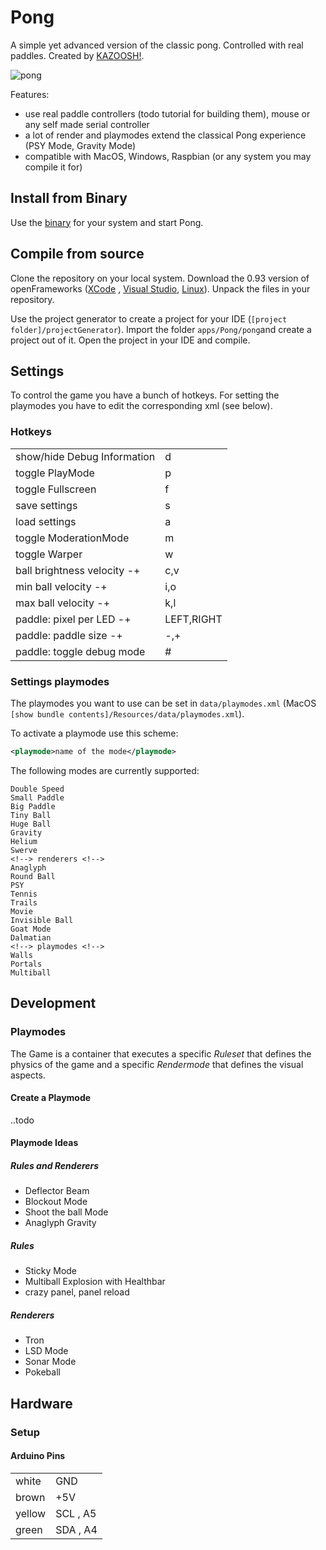 # Pong
A simple yet advanced version of the classic pong. Controlled with real paddles. Created by [KAZOOSH!](http://kazoosh.com).

![pong](http://kazoosh.com/img/projekte/2016_pong/pong-26.jpg "pong")

Features:
- use real paddle controllers (todo tutorial for building them), mouse or any self made serial controller
- a lot of render and playmodes extend the classical Pong experience (PSY Mode, Gravity Mode)
- compatible with MacOS, Windows, Raspbian (or any system you may compile it for)

## Install from Binary

Use the [binary](https://github.com/KAZOOSH/Pong/releases) for your system and start Pong.

## Compile from source

Clone the repository on your local system. Download the 0.93 version of openFrameworks ([XCode](http://openframeworks.cc/versions/v0.9.3/of_v0.9.3_osx_release.zip) , [Visual Studio](http://openframeworks.cc/versions/v0.9.3/of_v0.9.3_vs_release.zip), [Linux](http://openframeworks.cc/versions/v0.9.3/of_v0.9.3_linux64_release.tar.gz)). Unpack the files in your repository.

Use the project generator to create a project for your IDE (```[project folder]/projectGenerator```). Import the folder ```apps/Pong/pong```and create a project out of it. Open the project in your IDE and compile.

## Settings

To control the game you have a bunch of hotkeys. For setting the playmodes you have to edit the corresponding xml (see below).

### Hotkeys
|   |   |
|---|---|
| show/hide Debug Information  | d |
| toggle PlayMode  | p  |
| toggle Fullscreen  | f  |
| save settings  |  s |
| load settings  |  a |
| toggle ModerationMode  | m  |
| toggle Warper  | w  |
| ball brightness velocity -+  | c,v  |
| min ball velocity -+  | i,o  |
| max ball velocity -+  | k,l  |
| paddle: pixel per LED -+ | LEFT,RIGHT  |
| paddle: paddle size -+  | -,+  |
| paddle: toggle debug mode  | #  |

### Settings playmodes
The playmodes you want to use can be set in ```data/playmodes.xml``` (MacOS ```[show bundle contents]/Resources/data/playmodes.xml```).

To activate a playmode use this scheme:

```xml
<playmode>name of the mode</playmode>
```

The following modes are currently supported:

```
Double Speed
Small Paddle
Big Paddle
Tiny Ball
Huge Ball
Gravity
Helium
Swerve
<!--> renderers <!-->
Anaglyph
Round Ball
PSY
Tennis
Trails
Movie
Invisible Ball
Goat Mode
Dalmatian
<!--> playmodes <!-->
Walls
Portals
Multiball
```



## Development

### Playmodes 
The Game is a container that executes a specific *Ruleset* that defines the physics of the game and a specific *Rendermode* that defines the visual aspects.

#### Create a Playmode
..todo

#### Playmode Ideas

##### Rules and Renderers
- Deflector Beam
- Blockout Mode
- Shoot the ball Mode
- Anaglyph Gravity

##### Rules
- Sticky Mode
- Multiball Explosion with Healthbar
- crazy panel, panel reload

##### Renderers
- Tron
- LSD Mode
- Sonar Mode
- Pokeball

## Hardware

### Setup

#### Arduino Pins
|   |   |
|---|---|
| white  |  GND |
| brown  |  +5V |
| yellow  |  SCL , A5 |
| green  |  SDA , A4|	
